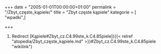 +++
date = "2005-01-01T00:00:00+01:00"
permalink = "/Zbyt_częste_kąpiele/"
title = "Zbyt częste kąpiele"
kategorie = [ "wpadki",]

+++

1.  Redirect [Kąpiele\#Zbyt_cz.C4.99ste_k.C4.85piele]({{< relref "atopedia/Zbyt_częste_kąpiele.md" >}}#Zbyt_cz.C4.99ste_k.C4.85piele "wikilink")
